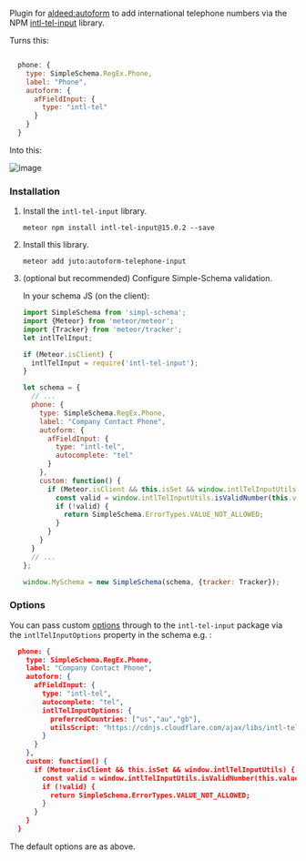 Plugin for [aldeed:autoform](https://github.com/aldeed/meteor-autoform) to add international telephone numbers 
via the NPM [intl-tel-input](https://www.npmjs.com/package/intl-tel-input) library.

Turns this:

```js

  phone: {
    type: SimpleSchema.RegEx.Phone,
    label: "Phone",
    autoform: {
      afFieldInput: {
        type: "intl-tel"
      }
    }
  }

```

Into this:

![image](https://raw.github.com/jackocnr/intl-tel-input/master/screenshots/vanilla.png)

### Installation

1. Install the `intl-tel-input` library.

    ```
    meteor npm install intl-tel-input@15.0.2 --save
    ```

2. Install this library.

    ```
    meteor add juto:autoform-telephone-input
    ```

3. (optional but recommended) Configure Simple-Schema validation.

    In your schema JS (on the client):
    
    ```js
    import SimpleSchema from 'simpl-schema';
    import {Meteor} from 'meteor/meteor';
    import {Tracker} from 'meteor/tracker';
    let intlTelInput;
    
    if (Meteor.isClient) {
      intlTelInput = require('intl-tel-input');
    }

    let schema = {
      // ...
      phone: {
        type: SimpleSchema.RegEx.Phone,
        label: "Company Contact Phone",
        autoform: {
          afFieldInput: {
            type: "intl-tel",
            autocomplete: "tel"
          }
        },
        custom: function() {
          if (Meteor.isClient && this.isSet && window.intlTelInputUtils) {
            const valid = window.intlTelInputUtils.isValidNumber(this.value);
            if (!valid) {
              return SimpleSchema.ErrorTypes.VALUE_NOT_ALLOWED;
            }
          } 
        }
      }
      // ...
    };
 
    window.MySchema = new SimpleSchema(schema, {tracker: Tracker});
    ```

### Options

You can pass custom [options](https://github.com/jackocnr/intl-tel-input#options) through to the `intl-tel-input` package via the `intlTelInputOptions` property in the schema e.g. :

```json
  phone: {
    type: SimpleSchema.RegEx.Phone,
    label: "Company Contact Phone",
    autoform: {
      afFieldInput: {
        type: "intl-tel",
        autocomplete: "tel",
        intlTelInputOptions: {
          preferredCountries: ["us","au","gb"],
          utilsScript: "https://cdnjs.cloudflare.com/ajax/libs/intl-tel-input/15.0.2/js/utils.js"
        }
      }
    },
    custom: function() {
      if (Meteor.isClient && this.isSet && window.intlTelInputUtils) {
        const valid = window.intlTelInputUtils.isValidNumber(this.value);
        if (!valid) {
          return SimpleSchema.ErrorTypes.VALUE_NOT_ALLOWED;
        }
      } 
    }
  }
```

The default options are as above.
